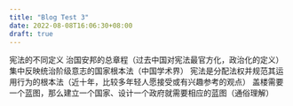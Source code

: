 ```yaml
---
title: "Blog Test 3"
date: 2022-08-08T16:06:30+08:00
draft: true
---
```


宪法的不同定义
治国安邦的总章程（过去中国对宪法最官方化，政治化的定义）
集中反映统治阶级意志的国家根本法（中国学术界）
宪法是分配法权并规范其运用行为的根本法（近十年，比较多年轻人愿接受或有兴趣参考的观点）
盖楼需要一个蓝图，那么建立一个国家、设计一个政府就需要相应的蓝图（通俗理解）
